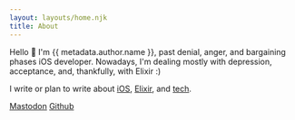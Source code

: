 ```yaml
---
layout: layouts/home.njk
title: About
---
```


<div class="max-w-lg dark:text-gray-500 space-y-4 text-md">

  Hello 👋 I'm {{ metadata.author.name }}, past denial, anger, and bargaining phases iOS developer. Nowadays, I'm dealing mostly with depression, acceptance, and, thankfully, with Elixir :)

  I write or plan to write about <a class="underline" href="{{ '/tags/iOS' | url }}">iOS</a>, <a class="underline" href="{{ '/tags/Elixir' | url }}">Elixir</a>, and <a class="underline" href="{{ '/tags/' | url }}">tech</a>.

  <div class="pt-8 inline-flex flex-row space-x-4 dark:text-white">
    <a class="border-indigo-400 hover:bg-indigo-400 hover:text-white border-2 px-6 py-2" href="{{ metadata.author.mastodon }}" target="_blank" rel="me">Mastodon</a>
    <a class="border-gray-900 dark:border-gray-300 hover:bg-gray-900 dark:hover:bg-gray-300 hover:text-white dark:hover:text-gray-900 border-2 px-6 py-2" href="{{ metadata.author.github }}" target="_blank">Github</a>
  </div>
</div>
